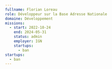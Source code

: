 ```yaml
---
fullname: Florian Loreau
role: Développeur sur la Base Adresse Nationale
domaine: Développement
missions:
  - start: 2022-10-24
    end: 2024-05-31
    status: admin
    employer: IGN
    startups:
      - ban
startups:
  - ban
---
```

